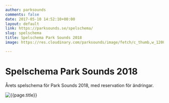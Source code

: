 ```yaml
---
author: parksounds
comments: false
date: 2017-05-10 14:52:10+00:00
layout: default
link: https://parksounds.se/spelschema/
slug: spelschema
title: Spelschema Park Sounds 2018
image: https://res.cloudinary.com/parksounds/image/fetch/c_thumb,w_1200,f_auto/https://parksounds.se/images/spelschema-park-sounds-2018.jpg

---
```


# Spelschema Park Sounds 2018

Årets spelschema för Park Sounds 2018, med reservation för ändringar.

![{{page.title}}]({{page.image}})
